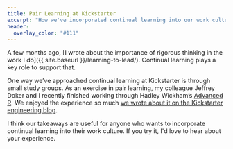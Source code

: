 ```yaml
---
title: Pair Learning at Kickstarter
excerpt: "How we've incorporated continual learning into our work culture."
header:
  overlay_color: "#111"
---
```


A few months ago, [I wrote about the importance of rigorous thinking in the work I do]({{ site.baseurl }}/learning-to-lead/). Continual learning plays a key role to support that.

One way we’ve approached continual learning at Kickstarter is through small study groups. As an exercise in pair learning, my colleague Jeffrey Doker and I recently finished working through Hadley Wickham’s [Advanced R](https://adv-r.had.co.nz/). We enjoyed the experience so much [we wrote about it on the Kickstarter engineering blog](https://kickstarter.engineering/always-be-learning-f4a496dc3085).

I think our takeaways are useful for anyone who wants to incorporate continual learning into their work culture. If you try it, I'd love to hear about your experience.
